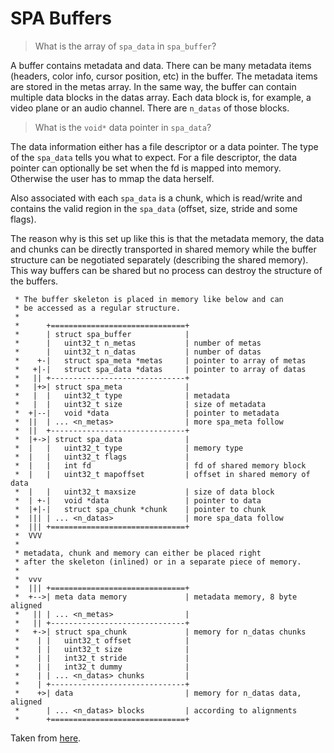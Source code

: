 # SPA Buffers

> What is the array of `spa_data` in `spa_buffer`?

A buffer contains metadata and data. There can be many metadata items (headers, color info, cursor position, etc) in the buffer. The metadata items are stored in the metas array. In the same way, the buffer can contain multiple data blocks in the datas array. Each data block is, for example, a video plane or an audio channel. There are `n_datas` of those blocks.

> What is the `void*` data pointer in `spa_data`?

The data information either has a file descriptor or a data pointer. The type of the `spa_data` tells you what to expect. For a file descriptor, the data pointer can optionally be set when the fd is mapped into memory. Otherwise the user has to mmap the data herself.

Also associated with each `spa_data` is a chunk, which is read/write and contains the valid region in the `spa_data` (offset, size, stride and some flags).

The reason why is this set up like this is that the metadata memory, the data and chunks can be directly transported in shared memory while the buffer structure can be negotiated separately (describing the shared memory). This way buffers can be shared but no process can destroy the structure of the buffers.


	 * The buffer skeleton is placed in memory like below and can
	 * be accessed as a regular structure.
	 *
	 *      +==============================+
	 *      | struct spa_buffer            |
	 *      |   uint32_t n_metas           | number of metas
	 *      |   uint32_t n_datas           | number of datas
	 *    +-|   struct spa_meta *metas     | pointer to array of metas
	 *   +|-|   struct spa_data *datas     | pointer to array of datas
	 *   || +------------------------------+
	 *   |+>| struct spa_meta              |
	 *   |  |   uint32_t type              | metadata
	 *   |  |   uint32_t size              | size of metadata
	 *  +|--|   void *data                 | pointer to metadata
	 *  ||  | ... <n_metas>                | more spa_meta follow
	 *  ||  +------------------------------+
	 *  |+->| struct spa_data              |
	 *  |   |   uint32_t type              | memory type
	 *  |   |   uint32_t flags             |
	 *  |   |   int fd                     | fd of shared memory block
	 *  |   |   uint32_t mapoffset         | offset in shared memory of data
	 *  |   |   uint32_t maxsize           | size of data block
	 *  | +-|   void *data                 | pointer to data
	 *  |+|-|   struct spa_chunk *chunk    | pointer to chunk
	 *  ||| | ... <n_datas>                | more spa_data follow
	 *  ||| +==============================+
	 *  VVV
	 *
	 * metadata, chunk and memory can either be placed right
	 * after the skeleton (inlined) or in a separate piece of memory.
	 *
	 *  vvv
	 *  ||| +==============================+
	 *  +-->| meta data memory             | metadata memory, 8 byte aligned
	 *   || | ... <n_metas>                |
	 *   || +------------------------------+
	 *   +->| struct spa_chunk             | memory for n_datas chunks
	 *    | |   uint32_t offset            |
	 *    | |   uint32_t size              |
	 *    | |   int32_t stride             |
	 *    | |   int32_t dummy              |
	 *    | | ... <n_datas> chunks         |
	 *    | +------------------------------+
	 *    +>| data                         | memory for n_datas data, aligned
	 *      | ... <n_datas> blocks         | according to alignments
	 *      +==============================+
	 
Taken from [here](https://gitlab.freedesktop.org/pipewire/pipewire/-/blob/11f95fe11e07192cec19fddb4fafc708e023e49c/spa/include/spa/buffer/alloc.h).
